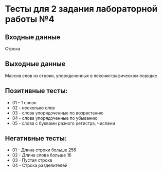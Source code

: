 ﻿# Тесты для 2 задания лабораторной работы №4

## Входные данные
Строка

## Выходные данные
Массив слов из строки, упорядоченных в лексикографическом порядке

## Позитивные тесты:
- 01 - 1 слово
- 02 - несколько слов
- 03 - слова упорядоченные по возрастанию
- 04 - слова упорядоченные по убыванию
- 05 - слова с буквами разного регистра, числами

## Негативные тесты:
- 01 - Длина строки больше 256
- 02 - Длина слова больше 16
- 03 - Пустая строка
- 04 - Строка разделителей
